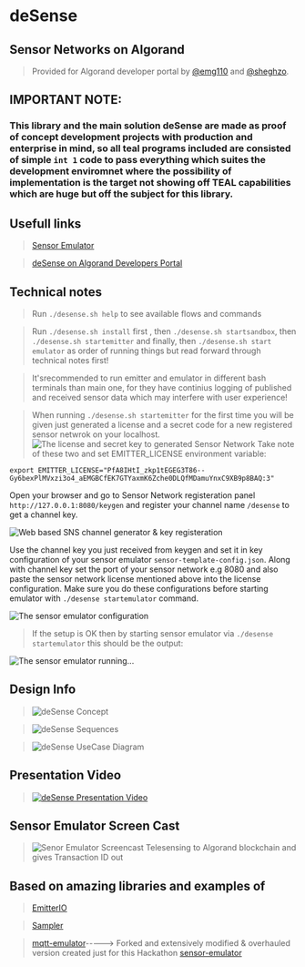 # deSense
## Sensor Networks on Algorand

> Provided for Algorand developer portal by [@emg110](https://github.com/emg110) and [@sheghzo](https://github.com/sheghzo).

## IMPORTANT NOTE:

### This library and the main solution deSense are made as proof of concept development projects with production and enterprise in mind, so all teal programs included are consisted of simple `int 1` code to pass everything which suites the development enviromnet where the possibility of implementation is the target not showing off TEAL capabilities which are huge but off the subject for this library.

## Usefull links

> [Sensor Emulator](https://github.com/emg110/sensor-emulator)

> [deSense on Algorand Developers Portal](https://developer.algorand.org/solutions/sensor-networks-on-algorand-blockchain/)


## Technical notes

> Run `./desense.sh help` to see available flows and commands

> Run `./desense.sh install` first , then  `./desense.sh startsandbox`, then  `./desense.sh startemitter` and finally, then  `./desense.sh start emulator` as order of running things but read forward through technical notes first!

> It'srecommended to run emitter and emulator in different bash terminals than main one, for they have continius logging of published and received sensor data which may interfere with user experience!

> When running `./desense.sh startemitter` for the first time you will be given just generated a license and a secret code for a new registered sensor netwrok on your localhost.
![The license and secret key to generated Sensor Network](./assets/sns-license-scrshot.png)
Take note of these two and set EMITTER_LICENSE environment variable:

`export EMITTER_LICENSE="PfA8IHtI_zkp1tEGEG3T86--Gy6bexPlMVxzi3o4_aEMGBCfEK7GTYaxmK6Zche0DLQfMDamuYnxC9XB9p8BAQ:3"`

Open your browser and go to Sensor Network registeration panel `http://127.0.0.1:8080/keygen` and register your channel name `/desense` to get a channel key.

![Web based SNS channel generator & key registeration](./assets/sns-keyreg-scrshot.png)

Use the channel key you just received from keygen and set it in key configuration of your sensor emulator `sensor-template-config.json`. Along with channel key set the port of your sensor network e.g 8080 and also paste the sensor network license mentioned above into the license configuration. Make sure you do these configurations before starting emulator with `./desense startemulator` command.

![The sensor emulator configuration](./assets/sensor-emulator-config-scrshot.png)

> If the setup is OK then by starting sensor emulator via `./desense startemulator` this should be the output:

![The sensor emulator running...](./assets/startemulator.png)

## Design Info

> ![deSense Concept](./assets/deSense%20Concept.png)

> ![deSense Sequences](./assets/deSense%20Sequences.png)

> ![deSense UseCase Diagram](./assets/deSense%20UseCase.png)

## Presentation Video

> [![deSense Presentation Video](./assets/desense-dashboard.png)](./assets/dSense-video-presentation.webm)

## Sensor Emulator Screen Cast

> ![Senor Emulator Screencast Telesensing to Algorand blockchain and gives Transaction ID out](./assets/sensor_emulator.gif)

## Based on amazing libraries and examples of

> [EmitterIO](https://github.com/emitter-io/emitter)

> [Sampler](https://github.com/sqshq/sampler)

> [mqtt-emulator](https://github.com/dojot/mqtt-emulator)-----> Forked and extensively modified & overhauled version created just for this Hackathon [sensor-emulator](https://github.com/emg110/sensor-emulator)
